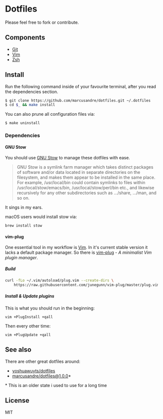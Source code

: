 
# Dotfiles

Please feel free to fork or contribute.

## Components

* [Git](https://git-scm.com/)
* [Vim](http://www.vim.org/about.php)
* [Zsh](http://www.zsh.org/)

## Install

Run the following command inside of your favourite terminal, after you read the
dependencies section.

```sh
$ git clone https://github.com/marcusandre/dotfiles.git ~/.dotfiles
$ cd $_ && make install
```

You can also prune all configuration files via:

```sh
$ make uninstall
```

### Dependencies

#### GNU Stow

You should use [GNU Stow](https://www.gnu.org/software/stow/) to manage these
dotfiles with ease.

> GNU Stow is a symlink farm manager which takes distinct packages of software
> and/or data located in separate directories on the filesystem, and makes them
> appear to be installed in the same place. For example, /usr/local/bin could
> contain symlinks to files within /usr/local/stow/emacs/bin,
> /usr/local/stow/perl/bin etc., and likewise recursively for any other
> subdirectories such as .../share, .../man, and so on.

It sings in my ears.

macOS users would install stow via: 

```sh
brew install stow
```

#### vim-plug

One essential tool in my workflow is [Vim](http://www.vim.org/about.php). In
it's current stable version it lacks a default package manager. So there is
[vim-plug](https://github.com/junegunn/vim-plug) - *A minimalist Vim plugin
manager*.

##### Build

```sh
curl -fLo ~/.vim/autoload/plug.vim --create-dirs \
    https://raw.githubusercontent.com/junegunn/vim-plug/master/plug.vim
```

##### Install & Update plugins

This is what you should run in the beginning:

```
vim +PlugInstall +qall
```

Then every other time:


```
vim +PlugUpdate +qall
```

## See also

There are other great dotfiles around:

- [yoshuawuyts/dotfiles](https://github.com/yoshuawuyts/dotfiles)
- [marcusandre/dotfiles@1.0.0](https://github.com/marcusandre/dotfiles/tree/cc7938d1817798f98c670c74863eec71e27a0b2c)*

\* This is an older state i used to use for a long time

## License

MIT
